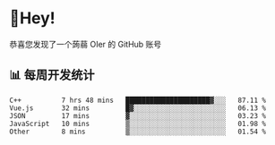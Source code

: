 # 👋Hey!
恭喜您发现了一个蒟蒻 OIer 的 GitHub 账号

## 📊 每周开发统计
<!--START_SECTION:waka-->
```text
C++          7 hrs 48 mins   █████████████████████▓░░░   87.11 % 
Vue.js       32 mins         █▓░░░░░░░░░░░░░░░░░░░░░░░   06.13 % 
JSON         17 mins         ▓░░░░░░░░░░░░░░░░░░░░░░░░   03.23 % 
JavaScript   10 mins         ▒░░░░░░░░░░░░░░░░░░░░░░░░   01.98 % 
Other        8 mins          ▒░░░░░░░░░░░░░░░░░░░░░░░░   01.54 % 
```
<!--END_SECTION:waka-->
